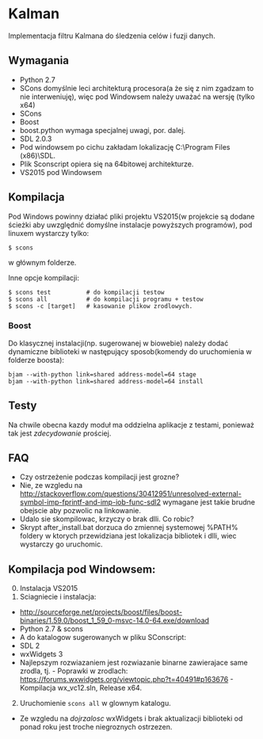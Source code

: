 # Kalman

Implementacja filtru Kalmana do śledzenia celów i fuzji danych.

## Wymagania

- Python 2.7
 - SCons domyślnie leci architekturą procesora(a że się z nim zgadzam to nie interweniuję), więc pod Windowsem należy uważać na wersję (tylko x64)
- SCons
- Boost 
 - boost.python wymaga specjalnej uwagi, por. dalej.
- SDL 2.0.3
 - Pod windowsem po cichu zakładam lokalizację C:\Program Files (x86)\SDL.
- Plik Sconscript opiera się na 64bitowej architekturze.
- VS2015 pod Windowsem



## Kompilacja

Pod Windows powinny działać pliki projektu VS2015(w projekcie są dodane ścieżki aby uwzględnić domyślne instalacje powyższych programów), pod linuxem wystarczy tylko:
```
$ scons
```
w głównym folderze.

Inne opcje kompilacji:
```
$ scons test          # do kompilacji testow
$ scons all           # do kompilacji programu + testow
$ scons -c [target]   # kasowanie plikow zrodlowych.
```

### Boost
Do klasycznej instalacji(np. sugerowanej w biowebie) należy dodać dynamiczne biblioteki w następujący sposob(komendy do uruchomienia w folderze boosta):
 ```
 bjam --with-python link=shared address-model=64 stage
 bjam --with-python link=shared address-model=64 install
 ```

## Testy
Na chwile obecna kazdy moduł ma oddzielna aplikacje z testami, ponieważ tak jest _zdecydowanie_ prościej.

## FAQ
- Czy ostrzeżenie podczas kompilacji jest grozne?
 - Nie, ze wzgledu na http://stackoverflow.com/questions/30412951/unresolved-external-symbol-imp-fprintf-and-imp-iob-func-sdl2 wymagane jest takie brudne obejscie aby pozwolic na linkowanie.
- Udalo sie skompilowac, krzyczy o brak dlli. Co robic?
 - Skrypt after_install.bat dorzuca do zmiennej systemowej %PATH% foldery w ktorych przewidziana jest lokalizacja bibliotek i dlli, wiec wystarczy go uruchomic.

## Kompilacja pod Windowsem:
0. Instalacja VS2015
1. Sciagniecie i instalacja:
 - http://sourceforge.net/projects/boost/files/boost-binaries/1.59.0/boost_1_59_0-msvc-14.0-64.exe/download
 - Python 2.7 & scons
 - A do katalogow sugerowanych w pliku SConscript:
  - SDL 2
  - wxWidgets 3
   - Najlepszym rozwiazaniem jest rozwiazanie binarne zawierajace same zrodla, tj.
    - Poprawki w zrodlach: https://forums.wxwidgets.org/viewtopic.php?t=40491#p163676
    - Kompilacja wx_vc12.sln, Release x64.
2. Uruchomienie `scons all` w glownym katalogu.
 - Ze wzgledu na _dojrzalosc_ wxWidgets i brak aktualizacji biblioteki od ponad roku jest troche niegroznych ostrzezen.
